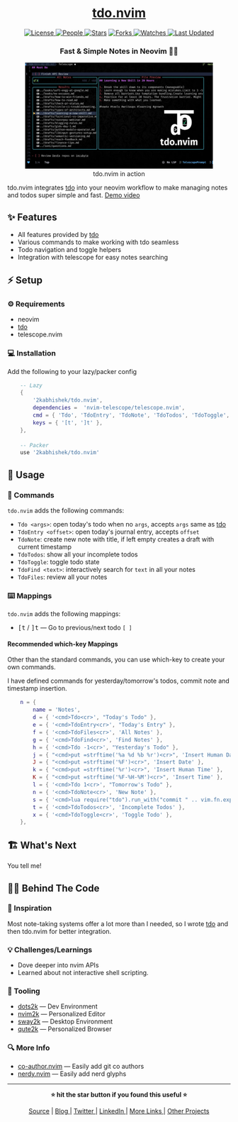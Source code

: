 <div align = "center">

<h1><a href="https://github.com/2kabhishek/tdo.nvim">tdo.nvim</a></h1>

<a href="https://github.com/2KAbhishek/tdo.nvim/blob/main/LICENSE">
<img alt="License" src="https://img.shields.io/github/license/2kabhishek/tdo.nvim?style=flat&color=eee&label="> </a>

<a href="https://github.com/2KAbhishek/tdo.nvim/graphs/contributors">
<img alt="People" src="https://img.shields.io/github/contributors/2kabhishek/tdo.nvim?style=flat&color=ffaaf2&label=People"> </a>

<a href="https://github.com/2KAbhishek/tdo.nvim/stargazers">
<img alt="Stars" src="https://img.shields.io/github/stars/2kabhishek/tdo.nvim?style=flat&color=98c379&label=Stars"></a>

<a href="https://github.com/2KAbhishek/tdo.nvim/network/members">
<img alt="Forks" src="https://img.shields.io/github/forks/2kabhishek/tdo.nvim?style=flat&color=66a8e0&label=Forks"> </a>

<a href="https://github.com/2KAbhishek/tdo.nvim/watchers">
<img alt="Watches" src="https://img.shields.io/github/watchers/2kabhishek/tdo.nvim?style=flat&color=f5d08b&label=Watches"> </a>

<a href="https://github.com/2KAbhishek/tdo.nvim/pulse">
<img alt="Last Updated" src="https://img.shields.io/github/last-commit/2kabhishek/tdo.nvim?style=flat&color=e06c75&label="> </a>

<h3>Fast & Simple Notes in Neovim 📃🚀</h3>

<figure>
  <img src="images/screenshot.jpg" alt="tdo.nvim in action">
  <br/>
  <figcaption>tdo.nvim in action</figcaption>
</figure>

</div>

tdo.nvim integrates [tdo](https://github.com/2kabhishek/tdo) into your neovim workflow to make managing notes and todos super simple and fast. [Demo video](https://youtu.be/N4IRT7M-RLg)

## ✨ Features

- All features provided by [tdo](https://github.com/2kabhishek/tdo?tab=readme-ov-file#-features)
- Various commands to make working with tdo seamless
- Todo navigation and toggle helpers
- Integration with telescope for easy notes searching

## ⚡ Setup

### ⚙️ Requirements

- neovim
- [tdo](https://github.com/2kabhishek/tdo)
- telescope.nvim

### 💻 Installation

Add the following to your lazy/packer config

```lua
    -- Lazy
    {
        '2kabhishek/tdo.nvim',
        dependencies =  'nvim-telescope/telescope.nvim',
        cmd = { 'Tdo', 'TdoEntry', 'TdoNote', 'TdoTodos', 'TdoToggle', 'TdoFind', 'TdoFiles' },
        keys = { '[t', ']t' },
    },

    -- Packer
    use '2kabhishek/tdo.nvim'
```

## 🚀 Usage

### 📡 Commands

`tdo.nvim` adds the following commands:

- `Tdo <args>`: open today's todo when no `args`, accepts `args` same as [tdo](https://github.com/2kabhishek/tdo?tab=readme-ov-file#-usage)
- `TdoEntry <offset>`: open today's journal entry, accepts `offset`
- `TdoNote`: create new note with title, if left empty creates a draft with current timestamp
- `TdoTodos`: show all your incomplete todos
- `TdoToggle`: toggle todo state
- `TdoFind <text>`: interactively search for `text` in all your notes
- `TdoFiles`: review all your notes

### ⌨️ Mappings

`tdo.nvim` adds the following mappings:

- <kbd>[t</kbd> / <kbd>]t</kbd> — Go to previous/next todo `[ ]`

#### Recommended which-key Mappings

Other than the standard commands, you can use which-key to create your own commands.

I have defined commands for yesterday/tomorrow's todos, commit note and timestamp insertion.

```lua
    n = {
        name = 'Notes',
        d = { '<cmd>Tdo<cr>', "Today's Todo" },
        e = { '<cmd>TdoEntry<cr>', "Today's Entry" },
        f = { '<cmd>TdoFiles<cr>', 'All Notes' },
        g = { '<cmd>TdoFind<cr>', 'Find Notes' },
        h = { '<cmd>Tdo -1<cr>', "Yesterday's Todo" },
        j = { "<cmd>put =strftime('%a %d %b %r')<cr>", 'Insert Human Date' },
        J = { "<cmd>put =strftime('%F')<cr>", 'Insert Date' },
        k = { "<cmd>put =strftime('%r')<cr>", 'Insert Human Time' },
        K = { "<cmd>put =strftime('%F-%H-%M')<cr>", 'Insert Time' },
        l = { '<cmd>Tdo 1<cr>', "Tomorrow's Todo" },
        n = { '<cmd>TdoNote<cr>', 'New Note' },
        s = { '<cmd>lua require("tdo").run_with("commit " .. vim.fn.expand("%:p")) vim.notify("Commited!")<cr>', 'Commit Note', },
        t = { '<cmd>TdoTodos<cr>', 'Incomplete Todos' },
        x = { '<cmd>TdoToggle<cr>', 'Toggle Todo' },
    },
```

## 🏗️ What's Next

You tell me!

## 🧑‍💻 Behind The Code

### 🌈 Inspiration

Most note-taking systems offer a lot more than I needed, so I wrote [tdo](https://github.com/2kabhishek/tdo) and then tdo.nvim for better integration.

### 💡 Challenges/Learnings

- Dove deeper into nvim APIs
- Learned about not interactive shell scripting.

### 🧰 Tooling

- [dots2k](https://github.com/2kabhishek/dots2k) — Dev Environment
- [nvim2k](https://github.com/2kabhishek/nvim2k) — Personalized Editor
- [sway2k](https://github.com/2kabhishek/sway2k) — Desktop Environment
- [qute2k](https://github.com/2kabhishek/qute2k) — Personalized Browser

### 🔍 More Info

- [co-author.nvim](https://github.com/2kabhishek/co-author.nvim) — Easily add git co authors
- [nerdy.nvim](https://github.com/2kabhishek/nerdy.nvim) — Easily add nerd glyphs

<hr>

<div align="center">

<strong>⭐ hit the star button if you found this useful ⭐</strong><br>

<a href="https://github.com/2KAbhishek/tdo.nvim">Source</a>
| <a href="https://2kabhishek.github.io/blog" target="_blank">Blog </a>
| <a href="https://twitter.com/2kabhishek" target="_blank">Twitter </a>
| <a href="https://linkedin.com/in/2kabhishek" target="_blank">LinkedIn </a>
| <a href="https://2kabhishek.github.io/links" target="_blank">More Links </a>
| <a href="https://2kabhishek.github.io/projects" target="_blank">Other Projects </a>

</div>
